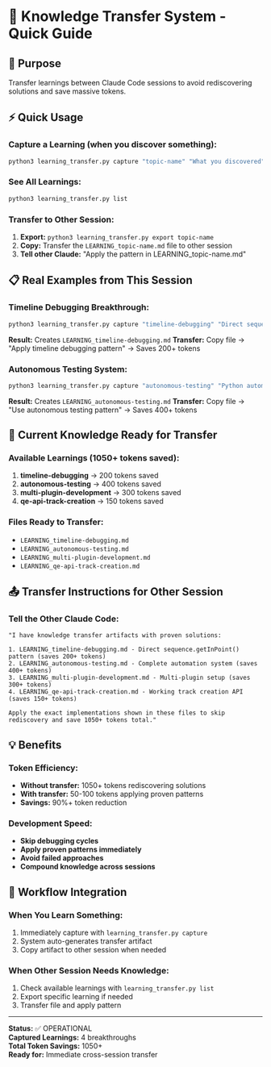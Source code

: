 # 🧠 Knowledge Transfer System - Quick Guide

## **🎯 Purpose**
Transfer learnings between Claude Code sessions to avoid rediscovering solutions and save massive tokens.

## **⚡ Quick Usage**

### **Capture a Learning (when you discover something):**
```bash
python3 learning_transfer.py capture "topic-name" "What you discovered" "Code or implementation" 200
```

### **See All Learnings:**
```bash
python3 learning_transfer.py list
```

### **Transfer to Other Session:**
1. **Export:** `python3 learning_transfer.py export topic-name`
2. **Copy:** Transfer the `LEARNING_topic-name.md` file to other session
3. **Tell other Claude:** "Apply the pattern in LEARNING_topic-name.md"

## **📋 Real Examples from This Session**

### **Timeline Debugging Breakthrough:**
```bash
python3 learning_transfer.py capture "timeline-debugging" "Direct sequence.getInPoint() works" "var inPoint = sequence.getInPoint();" 200
```
**Result:** Creates `LEARNING_timeline-debugging.md` 
**Transfer:** Copy file → "Apply timeline debugging pattern" → Saves 200+ tokens

### **Autonomous Testing System:**
```bash
python3 learning_transfer.py capture "autonomous-testing" "Python automation saves 95% tokens" "python3 autonomous_dev_simple.py test" 400
```
**Result:** Creates `LEARNING_autonomous-testing.md`
**Transfer:** Copy file → "Use autonomous testing pattern" → Saves 400+ tokens

## **🚀 Current Knowledge Ready for Transfer**

### **Available Learnings (1050+ tokens saved):**
1. **timeline-debugging** → 200 tokens saved
2. **autonomous-testing** → 400 tokens saved  
3. **multi-plugin-development** → 300 tokens saved
4. **qe-api-track-creation** → 150 tokens saved

### **Files Ready to Transfer:**
- `LEARNING_timeline-debugging.md`
- `LEARNING_autonomous-testing.md`
- `LEARNING_multi-plugin-development.md`
- `LEARNING_qe-api-track-creation.md`

## **📤 Transfer Instructions for Other Session**

### **Tell the Other Claude Code:**
```
"I have knowledge transfer artifacts with proven solutions:

1. LEARNING_timeline-debugging.md - Direct sequence.getInPoint() pattern (saves 200+ tokens)
2. LEARNING_autonomous-testing.md - Complete automation system (saves 400+ tokens)
3. LEARNING_multi-plugin-development.md - Multi-plugin setup (saves 300+ tokens)
4. LEARNING_qe-api-track-creation.md - Working track creation API (saves 150+ tokens)

Apply the exact implementations shown in these files to skip rediscovery and save 1050+ tokens total."
```

## **💡 Benefits**

### **Token Efficiency:**
- **Without transfer:** 1050+ tokens rediscovering solutions
- **With transfer:** 50-100 tokens applying proven patterns
- **Savings:** 90%+ token reduction

### **Development Speed:**
- **Skip debugging cycles**
- **Apply proven patterns immediately**
- **Avoid failed approaches**
- **Compound knowledge across sessions**

## **🔄 Workflow Integration**

### **When You Learn Something:**
1. Immediately capture with `learning_transfer.py capture`
2. System auto-generates transfer artifact
3. Copy artifact to other session when needed

### **When Other Session Needs Knowledge:**
1. Check available learnings with `learning_transfer.py list`
2. Export specific learning if needed
3. Transfer file and apply pattern

---

**Status:** ✅ OPERATIONAL  
**Captured Learnings:** 4 breakthroughs  
**Total Token Savings:** 1050+  
**Ready for:** Immediate cross-session transfer